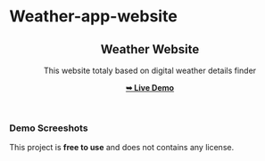 # Weather-app-website

<div align="center">
  
  <h2 align="center">Weather Website</h2>

  This website totaly based on digital weather details finder

  <a href="https://codeminamo.github.io/Weather-app-website/"><strong>➥ Live Demo</strong></a>

</div>

<br />

### Demo Screeshots

This project is **free to use** and does not contains any license.
